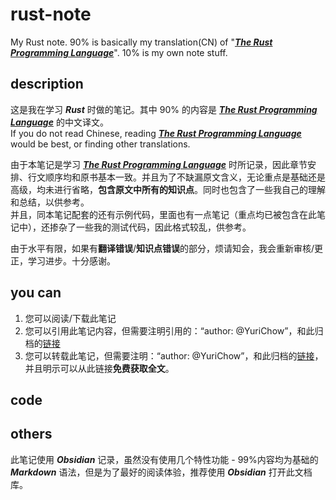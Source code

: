 # rust-note
My Rust note. 90% is basically my translation(CN) of "[***The Rust Programming Language***](https://doc.rust-lang.org/book/title-page.html)". 10% is my own note stuff.

## description
这是我在学习 ***Rust*** 时做的笔记。其中 90% 的内容是 [***The Rust Programming Language***](https://doc.rust-lang.org/book/title-page.html) 的中文译文。   
If you do not read Chinese, reading [***The Rust Programming Language***](https://doc.rust-lang.org/book/title-page.html) would be best, or finding other translations.      

由于本笔记是学习 [***The Rust Programming Language***](https://doc.rust-lang.org/book/title-page.html) 时所记录，因此章节安排、行文顺序均和原书基本一致。并且为了不缺漏原文含义，无论重点是基础还是高级，均未进行省略，**包含原文中所有的知识点**。同时也包含了一些我自己的理解和总结，以供参考。      
并且，同本笔记配套的还有示例代码，里面也有一点笔记（重点均已被包含在此笔记中），还掺杂了一些我的测试代码，因此格式较乱，供参考。      

由于水平有限，如果有**翻译错误**/**知识点错误**的部分，烦请知会，我会重新审核/更正，学习进步。十分感谢。

## you can
1. 您可以阅读/下载此笔记
2. 您可以引用此笔记内容，但需要注明引用的：“author: @YuriChow”，和此归档的[链接](https://github.com/YuriChow/rust-note)
3. 您可以转载此笔记，但需要注明：“author: @YuriChow”，和此归档的[链接](https://github.com/YuriChow/rust-note)，并且明示可以从此链接**免费获取全文**。

## code


## others
此笔记使用 ***Obsidian*** 记录，虽然没有使用几个特性功能 - 99%内容均为基础的 ***Markdown*** 语法，但是为了最好的阅读体验，推荐使用 ***Obsidian*** 打开此文档库。

